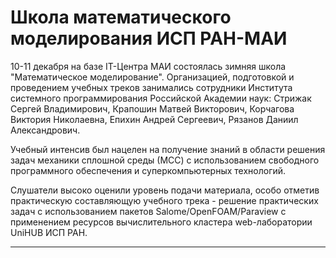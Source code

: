 Школа математического моделирования ИСП РАН-МАИ
=================
10-11 декабря на базе IT-Центра МАИ состоялась зимняя школа "Математическое моделирование". Организацией, подготовкой и проведением учебных треков занимались сотрудники Института системного программирования Российской Академии наук: Стрижак Сергей Владимирович, Крапошин Матвей Викторович, Корчагова Виктория Николаевна, Епихин Андрей Сергеевич, Рязанов Даниил Александрович.

Учебный интенсив был нацелен на получение знаний в области решения задач механики сплошной среды (МСС) с использованием свободного программного обеспечения и суперкомпьютерных технологий. 

Слушатели высоко оценили уровень подачи материала, особо отметив практическую составляющую учебного трека - решение практических задач с использованием пакетов Salome/OpenFOAM/Paraview с применением ресурсов вычислительного кластера web-лаборатории UniHUB ИСП РАН.

______________________________________________________________________________________________________________________





